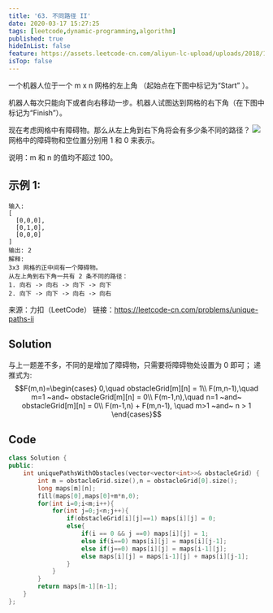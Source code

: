 ```yaml
---
title: '63. 不同路径 II'
date: 2020-03-17 15:27:25
tags: [leetcode,dynamic-programming,algorithm]
published: true
hideInList: false
feature: https://assets.leetcode-cn.com/aliyun-lc-upload/uploads/2018/10/22/robot_maze.png
isTop: false
---
```

一个机器人位于一个 m x n 网格的左上角 （起始点在下图中标记为“Start” ）。

机器人每次只能向下或者向右移动一步。机器人试图达到网格的右下角（在下图中标记为“Finish”）。

现在考虑网格中有障碍物。那么从左上角到右下角将会有多少条不同的路径？
![](https://assets.leetcode-cn.com/aliyun-lc-upload/uploads/2018/10/22/robot_maze.png)
网格中的障碍物和空位置分别用 1 和 0 来表示。

说明：m 和 n 的值均不超过 100。

## 示例 1:
```
输入:
[
  [0,0,0],
  [0,1,0],
  [0,0,0]
]
输出: 2
解释:
3x3 网格的正中间有一个障碍物。
从左上角到右下角一共有 2 条不同的路径：
1. 向右 -> 向右 -> 向下 -> 向下
2. 向下 -> 向下 -> 向右 -> 向右
```
来源：力扣（LeetCode）
链接：https://leetcode-cn.com/problems/unique-paths-ii

## Solution
与上一题差不多，不同的是增加了障碍物，只需要将障碍物处设置为 0 即可；
递推式为:
$$F(m,n)=\begin{cases}
0,\quad obstacleGrid[m][n] = 1\\
F(m,n-1),\quad m=1  ~and~ obstacleGrid[m][n] = 0\\
F(m-1,n),\quad n=1  ~and~ obstacleGrid[m][n] = 0\\
F(m-1,n) + F(m,n-1), \quad m>1 ~and~  n > 1
\end{cases}$$
## Code

```c++
class Solution {
public:
    int uniquePathsWithObstacles(vector<vector<int>>& obstacleGrid) {
        int m = obstacleGrid.size(),n = obstacleGrid[0].size();
        long maps[m][n];
        fill(maps[0],maps[0]+m*n,0);
        for(int i=0;i<m;i++){
            for(int j=0;j<n;j++){
                if(obstacleGrid[i][j]==1) maps[i][j] = 0;
                else{
                    if(i == 0 && j ==0) maps[i][j] = 1;
                    else if(i==0) maps[i][j] = maps[i][j-1];
                    else if(j==0) maps[i][j] = maps[i-1][j];
                    else maps[i][j] = maps[i-1][j] + maps[i][j-1];
                }
            }
        }
        return maps[m-1][n-1];
    }
};
```
